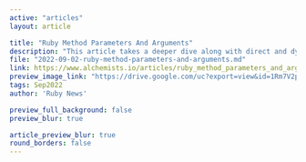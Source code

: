 ```yaml
---
active: "articles"
layout: article

title: "Ruby Method Parameters And Arguments"
description: "This article takes a deeper dive along with direct and dynamic message passing."
file: "2022-09-02-ruby-method-parameters-and-arguments.md"
link: https://www.alchemists.io/articles/ruby_method_parameters_and_arguments/
preview_image_link: "https://drive.google.com/uc?export=view&id=1Rm7V2pJbirj63IZx9QeqnjIPYbWXBczo"
tags: Sep2022
author: 'Ruby News'

preview_full_background: false
preview_blur: true

article_preview_blur: true
round_borders: false
---
```

